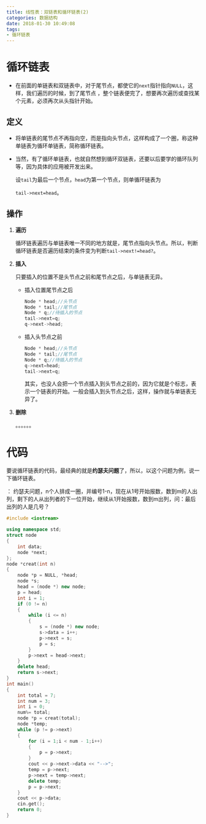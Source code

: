 ```yaml
---
title: 线性表：双链表和循环链表(2)
categories: 数据结构
date: 2018-01-30 10:49:08
tags:
- 循环链表
---
```


# 循环链表

* 在前面的单链表和双链表中，对于尾节点，都使它的`next`指针指向`NULL`，这样，我们遍历的时候，到了尾节点 ，整个链表便完了，想要再次遍历或查找某个元素，必须再次从头指针开始。

## 定义

* 将单链表的尾节点不再指向空，而是指向头节点，这样构成了一个圈，称这种单链表为循环单链表，简称循环链表。

* 当然，有了循环单链表，也就自然想到循环双链表，还要以后要学的循环队列等，因为具体的应用被开发出来。

  设`tail`为最后一个节点，`head`为第一个节点，则单循环链表为

  `tail->next=head`。

## 操作

1. **遍历**

   循环链表遍历与单链表唯一不同的地方就是，尾节点指向头节点。所以，判断循环链表是否遍历结束的条件变为判断`tail->next!=head?`。

2. **插入**

   只要插入的位置不是头节点之前和尾节点之后，与单链表无异。

   - 插入位置尾节点之后

     ```C++
     Node * head;//头节点
     Node * tail;//尾节点
     Node * q;//待插入的节点
     tail->next=q;
     q->next->head;
     ```

   - 插入头节点之前

     ```C++
     Node * head;//头节点
     Node * tail;//尾节点
     Node * q;//待插入的节点
     q->next=head;
     tail->next=q;
     ```

     其实，也没人会把一个节点插入到头节点之前的，因为它就是个标志，表示一个链表的开始。一般会插入到头节点之后，这样，操作就与单链表无异了。

3. **删除**

   。。。。。。

# 代码

要说循环链表的代码，最经典的就是**约瑟夫问题**了，所以，以这个问题为例，说一下循环链表。

： 约瑟夫问题，n个人排成一圈，并编号1-n，现在从1号开始报数，数到m的人出列，剩下的人从出列者的下一位开始，继续从1开始报数，数到m出列，问：最后出列的人是几号？

```C++
#include <iostream>

using namespace std;
struct node
{
	int data;
	node *next;
};
node *creat(int n)
{
	node *p = NULL, *head;
	node *s;
	head = (node *) new node;
	p = head;
	int i = 1;
	if (0 != n)
	{
		while (i <= n)
		{
			s = (node *) new node;
			s->data = i++;
			p->next = s;
			p = s;
		}
		p->next = head->next;
	}
	delete head;
	return s->next;
}
int main()
{
	int total = 7;
	int num = 3;
	int i = 0;
	num%= total;
	node *p = creat(total);
	node *temp;
	while (p != p->next)
	{
		for (i = 1;i < num - 1;i++)
		{
			p = p->next;
		}
		cout << p->next->data << "-->";
		temp = p->next;
		p->next = temp->next;
		delete temp;
		p = p->next;
	}
	cout << p->data;
	cin.get();
	return 0;
}
```

